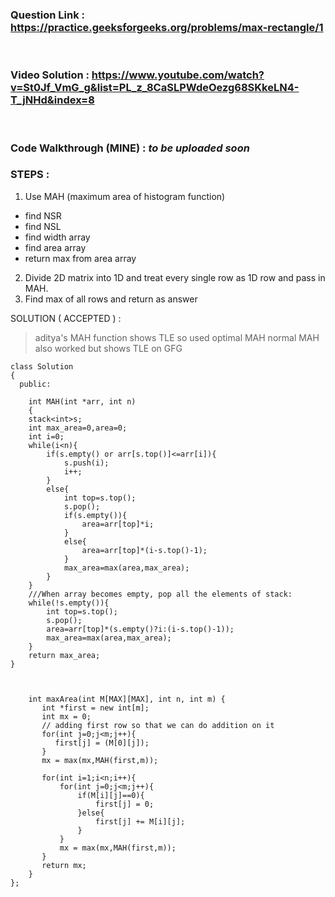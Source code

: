 ### Question Link : https://practice.geeksforgeeks.org/problems/max-rectangle/1

<br>

### Video Solution : https://www.youtube.com/watch?v=St0Jf_VmG_g&list=PL_z_8CaSLPWdeOezg68SKkeLN4-T_jNHd&index=8
<br>

### Code Walkthrough (MINE) : *to be uploaded soon*

### STEPS : 
1. Use MAH (maximum area of histogram function)
*   find NSR
*   find NSL
*   find width array
*   find area array 
*   return max from area array
2.   Divide 2D matrix into 1D and treat every single row as 1D row and pass in MAH.
3.  Find max of all rows and return as answer

SOLUTION ( ACCEPTED ) : 
> aditya's MAH function shows TLE so used optimal MAH
> normal MAH also worked but shows TLE on GFG
```
class Solution
{
  public:
  
    int MAH(int *arr, int n)
    {
    stack<int>s;
    int max_area=0,area=0;
    int i=0;
    while(i<n){
        if(s.empty() or arr[s.top()]<=arr[i]){
            s.push(i);
            i++;
        }
        else{
            int top=s.top();
            s.pop();
            if(s.empty()){
                area=arr[top]*i;
            }
            else{
                area=arr[top]*(i-s.top()-1);
            }
            max_area=max(area,max_area);
        }
    }
    ///When array becomes empty, pop all the elements of stack:
    while(!s.empty()){
        int top=s.top();
        s.pop();
        area=arr[top]*(s.empty()?i:(i-s.top()-1));
        max_area=max(area,max_area);
    }
    return max_area;
}

        
    
    int maxArea(int M[MAX][MAX], int n, int m) {
       int *first = new int[m];
       int mx = 0;
       // adding first row so that we can do addition on it 
       for(int j=0;j<m;j++){
          first[j] = (M[0][j]);
       }
       mx = max(mx,MAH(first,m));
       
       for(int i=1;i<n;i++){
           for(int j=0;j<m;j++){
               if(M[i][j]==0){
                   first[j] = 0;
               }else{
                   first[j] += M[i][j];
               }
           }
           mx = max(mx,MAH(first,m));
       }
       return mx;
    }
};
```